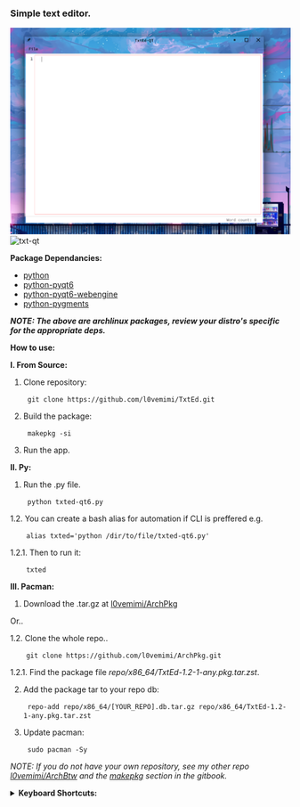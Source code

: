 ### Simple text editor.

![txt-qt](img/regular-txt-qt.png)
![txt-qt](img/dark-txt-qt-dark.png)

**Package Dependancies:**

- [python](https://archlinux.org/packages/core/x86_64/python/)
- [python-pyqt6](https://archlinux.org/packages/extra/x86_64/python-pyqt6/)
- [python-pyqt6-webengine](https://archlinux.org/packages/extra/x86_64/python-pyqt6-webengine/)
- [python-pygments](https://archlinux.org/packages/extra/any/python-pygments/)

***NOTE: The above are archlinux packages, review your distro's specific for the appropriate deps.***

**How to use:**

**I. From Source:**

1. Clone repository:

        git clone https://github.com/l0vemimi/TxtEd.git

2. Build the package:

        makepkg -si

4. Run the app.

**II. Py:**

1. Run the .py file.

        python txted-qt6.py

1.2. You can create a bash alias for automation if CLI is preffered e.g.

        alias txted='python /dir/to/file/txted-qt6.py'

1.2.1. Then to run it:

        txted

**III. Pacman:**

1. Download the .tar.gz at [l0vemimi/ArchPkg](https://github.com/l0vemimi/ArchPkg/blob/main/repo/x86_64/TxtEd-1.2-1-any.pkg.tar.zst) 

Or.. 

1.2. Clone the whole repo..

        git clone https://github.com/l0vemimi/ArchPkg.git

1.2.1. Find the package file *repo/x86_64/TxtEd-1.2-1-any.pkg.tar.zst*.

2. Add the package tar to your repo db:

        repo-add repo/x86_64/[YOUR_REPO].db.tar.gz repo/x86_64/TxtEd-1.2-1-any.pkg.tar.zst

3. Update pacman:

        sudo pacman -Sy

*NOTE: If you do not have your own repository, see my other repo [l0vemimi/ArchBtw](https://github.com/l0vemimi/ArchBtw) and the [makepkg](https://l0vemimi.github.io/ArchBtw/makepkg/) section in the gitbook.*

<details>
    <summary><b>Keyboard Shortcuts:</b></summary>

Save = CTRL + s

Copy = CTRL + c

Cut = CTRL + x

Paste = CTRL + v

Zoom In = CTRL + +

Zoom Out = CTRL + -

</details>
